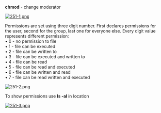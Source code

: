 


  
**chmod** - change moderator  
  
[![251-1.png](251-1.png)](image.png)  
  
Permissions are set using three digit number. First declares permissions for the user, second for the group, last one for everyone else. Every digit value represents different permission:  
• 0 - no permission to file  
• 1 - file can be executed  
• 2 - file can be written to  
• 3 - file can be executed and written to  
• 4 - file can be read  
• 5 - file can be read and executed  
• 6 - file can be written and read  
• 7 - file can be read written and executed  
  
![251-2.png](251-2.png)  
  
  
To show permissions use **ls -al** in location  
  
[![251-3.png](251-3.png)](image)